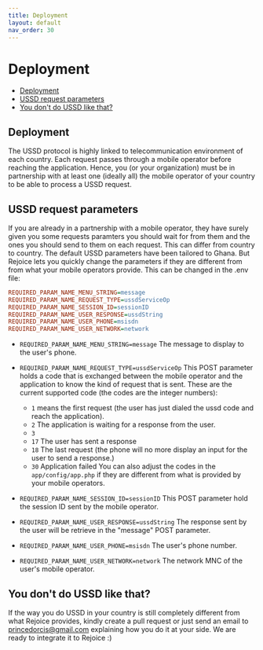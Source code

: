 ```yaml
---
title: Deployment
layout: default
nav_order: 30
---
```

<h1>Deployment</h1>

- [Deployment](#deployment)
- [USSD request parameters](#ussd-request-parameters)
- [You don't do USSD like that?](#you-dont-do-ussd-like-that)

## Deployment

The USSD protocol is highly linked to telecommunication environment of each country. Each request passes through a mobile operator before reaching the application. Hence, you (or your organization) must be in partnership with at least one (ideally all) the mobile operator of your country to be able to process a USSD request.

## USSD request parameters
If you are already in a partnership with a mobile operator, they have surely given you some requests paramters you should wait for from them and the ones you should send to them on each request. This can differ from country to country. The default USSD parameters have been tailored to Ghana. But Rejoice lets you quickly change the parameters if they are different from from what your mobile operators provide. This can be changed in the .env file:

```ini
REQUIRED_PARAM_NAME_MENU_STRING=message
REQUIRED_PARAM_NAME_REQUEST_TYPE=ussdServiceOp
REQUIRED_PARAM_NAME_SESSION_ID=sessionID
REQUIRED_PARAM_NAME_USER_RESPONSE=ussdString
REQUIRED_PARAM_NAME_USER_PHONE=msisdn
REQUIRED_PARAM_NAME_USER_NETWORK=network
```

- `REQUIRED_PARAM_NAME_MENU_STRING=message`
The message to display to the user's phone.

- `REQUIRED_PARAM_NAME_REQUEST_TYPE=ussdServiceOp`
This POST parameter holds a code that is exchanged between the mobile operator and the application to know the kind of request that is sent. These are the current supported code (the codes are the integer numbers):
  - `1` means the first request (the user has just dialed the ussd code and reach the application).
  - `2` The application is waiting for a response from the user.
  - `3`
  - `17` The user has sent a response
  - `18` The last request (the phone will no more display an input for the user to send a response.)
  - `30` Application failed
You can also adjust the codes in the `app/config/app.php` if they are different from what is provided by your mobile operators.

- `REQUIRED_PARAM_NAME_SESSION_ID=sessionID`
This POST parameter hold the session ID sent by the mobile operator.

- `REQUIRED_PARAM_NAME_USER_RESPONSE=ussdString`
The response sent by the user will be retrieve in the "message" POST parameter.

- `REQUIRED_PARAM_NAME_USER_PHONE=msisdn`
The user's phone number.

- `REQUIRED_PARAM_NAME_USER_NETWORK=network`
The network MNC of the user's mobile operator.

## You don't do USSD like that?
If the way you do USSD in your country is still completely different from what Rejoice provides, kindly create a pull request or just send an email to princedorcis@gmail.com explaining how you do it at your side. We are ready to integrate it to Rejoice :)